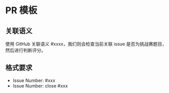 # PR 模板

## 关联语义
使用 GitHub 关联语义 #xxxx，我们则会检查当前关联 issue 是否为挑战赛题目，然后进行判断评分。

## 格式要求
- Issue Number: #xxx
- Issue Number: close #xxx

